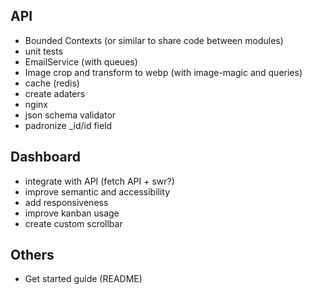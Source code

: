 ## API

- Bounded Contexts (or similar to share code between modules)
- unit tests
- EmailService (with queues)
- Image crop and transform to webp (with image-magic and queries)
- cache (redis)
- create adaters
- nginx
- json schema validator
- padronize \_id/id field

## Dashboard

- integrate with API (fetch API + swr?)
- improve semantic and accessibility
- add responsiveness
- improve kanban usage
- create custom scrollbar

## Others

- Get started guide (README)
